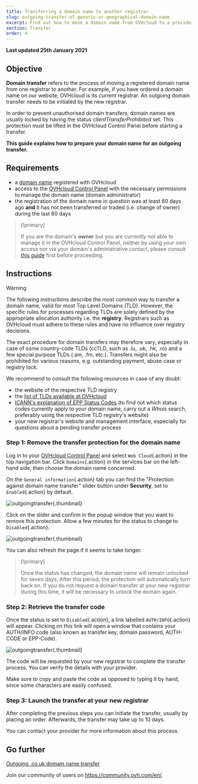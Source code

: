 ```yaml
---
title: Transferring a domain name to another registrar
slug: outgoing-transfer-of-generic-or-geographical-domain-name
excerpt: Find out how to move a domain name from OVHcloud to a provider of your choice
section: Transfer
order: 4
---
```


**Last updated 25th January 2021**

## Objective

**Domain transfer** refers to the process of moving a registered domain name from one registrar to another. For example, if you have ordered a domain name on our website, OVHcloud is its current registrar. An outgoing domain transfer needs to be initiated by the new registrar. 

In order to prevent unauthorised domain transfers, domain names are usually locked by having the status *clientTransferProhibited* set. This protection must be lifted in the OVHcloud Control Panel before starting a transfer.

**This guide explains how to prepare your domain name for an outgoing transfer.**

## Requirements

- a [domain name](https://www.ovh.co.uk/domains/) registered with OVHcloud
- access to the [OVHcloud Control Panel](https://www.ovh.com/auth/?action=gotomanager&from=https://www.ovh.co.uk/&ovhSubsidiary=GB) with the necessary permissions to manage the domain name (domain administrator)
- the registration of the domain name in question was at least 60 days ago **and** it has not been transferred or traded (i.e. change of owner) during the last 60 days

> [!primary]
>
> If you are the domain's **owner** but you are currently not able to manage it in the OVHcloud Control Panel, neither by using your own access nor via your domain's administrative contact, please consult [this guide](../../customer/managing-contacts/#special-case-of-a-domain-owner) first before proceeding.
>

## Instructions

> [!warning]
>
> The following instructions describe the most common way to transfer a domain name, valid for most Top Level Domains (TLD). However, the specific rules for processes regarding TLDs are solely defined by the appropriate allocation authority i.e. the **registry**. Registrars such as OVHcloud must adhere to these rules and have no influence over registry decisions.
>
> The exact procedure for domain transfers may therefore vary, especially in case of some country-code TLDs (ccTLD, such as .lu, .uk, .hk, .ro) and a few special purpose TLDs (.am, .fm, etc.). Transfers might also be prohibited for various reasons, e.g. outstanding payment, abuse case or registry lock. 
>
> We recommend to consult the following resources in case of any doubt:
>
> - the website of the respective TLD registry
> - the [list of TLDs available at OVHcloud](https://www.ovh.co.uk/domains/prices/)
> - [ICANN's explanation of EPP Status Codes](https://www.icann.org/resources/pages/epp-status-codes-2014-06-16-en) (to find out which status codes currently apply to your domain name, carry out a *Whois* search, preferably using the respective TLD registry's website)
> - your new registrar's website and management interface, especially for questions about a pending transfer process
>

### Step 1: Remove the transfer protection for the domain name

Log in to your [OVHcloud Control Panel](https://www.ovh.com/auth/?action=gotomanager&from=https://www.ovh.co.uk/&ovhSubsidiary=GB) and select `Web Cloud`{.action} in the top navigation bar. Click `Domains`{.action} in the services bar on the left-hand side, then choose the domain name concerned.

On the `General information`{.action} tab you can find the "Protection against domain name transfer" slider button under **Security**, set to `Enabled`{.action} by default.

![outgoingtransfer](images/outgoing-transfer-step1.png){.thumbnail}

Click on the slider and confirm in the popup window that you want to remove this protection. Allow a few minutes for the status to change to `Disabled`{.action}.

![outgoingtransfer](images/outgoing-transfer-step2.png){.thumbnail}

You can also refresh the page if it seems to take longer.

> [!primary]
>
> Once the status has changed, the domain name will remain unlocked for seven days. After this period, the protection will automatically turn back on. If you do not request a domain transfer at your new registrar during this time, it will be necessary to unlock the domain again.
>

### Step 2: Retrieve the transfer code

Once the status is set to `Disabled`{.action}, a link labelled `AUTH/INFO`{.action} will appear. Clicking on this link will open a window that contains your AUTH/INFO code (also known as transfer key, domain password, AUTH-CODE or EPP-Code).

![outgoingtransfer](images/outgoing-transfer-step3.png){.thumbnail}

The code will be requested by your new registrar to complete the transfer process. You can verify the details with your provider.

Make sure to copy and paste the code as opposed to typing it by hand, since some characters are easily confused.

### Step 3: Launch the transfer at your new registrar

After completing the previous steps you can initiate the transfer, usually by placing an order. Afterwards, the transfer may take up to 10 days. 

You can contact your provider for more information about this process.

## Go further

[Outgoing .co.uk domain name transfer](../outgoing_couk_domain_name_transfer/)

Join our community of users on <https://community.ovh.com/en/>.